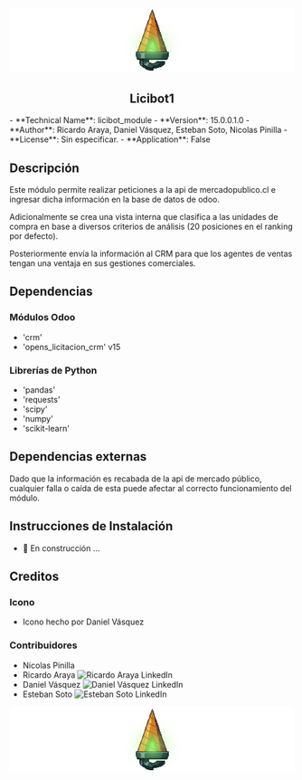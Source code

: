 ![licibot banner](static/banner.png)
<center> <h2>Licibot1</h2> </center>
- **Technical Name**: licibot_module
- **Version**: 15.0.0.1.0
- **Author**: Ricardo Araya, Daniel Vásquez, Esteban Soto, Nicolas Pinilla
- **License**: Sin especificar.
- **Application**: False

## Descripción
Este módulo permite realizar peticiones a la api de mercadopublico.cl 
e ingresar dicha información en la base de datos de odoo.

Adicionalmente se crea una vista interna que clasifica a las unidades de compra
en base a diversos criterios de análisis (20 posiciones en el ranking por defecto).

Posteriormente envía la información al CRM para que los agentes de ventas tengan 
una ventaja en sus gestiones comerciales.

## Dependencias

### Módulos Odoo
- 'crm'
- 'opens_licitacion_crm' v15

### Librerías de Python
- 'pandas'
- 'requests'
- 'scipy'
- 'numpy'
- 'scikit-learn'

## Dependencias externas
Dado que la información es recabada de la api de mercado público, cualquier 
falla o caída de esta puede afectar al correcto funcionamiento del módulo.

## Instrucciones de Instalación
- 🚧 En construcción ...

## Creditos

### Icono
- Icono hecho por Daniel Vásquez 

### Contribuidores
- Nicolas Pinilla 
- Ricardo Araya ![Ricardo Araya LinkedIn](https://www.linkedin.com/in/ricardo-araya-calfio/)
- Daniel Vásquez ![Daniel Vásquez LinkedIn](https://www.linkedin.com/in/daniel-vasquez-r/)
- Esteban Soto ![Esteban Soto LinkedIn](https://www.linkedin.com/in/esteban-soto-valenzuela/)

![Licibot Logo](static/banner.png "Licibot")
